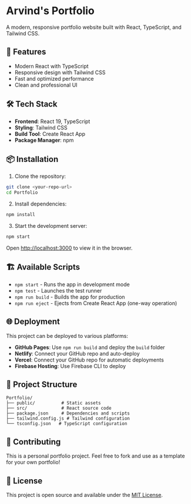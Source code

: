 # Arvind's Portfolio

A modern, responsive portfolio website built with React, TypeScript, and Tailwind CSS.

## 🚀 Features

- Modern React with TypeScript
- Responsive design with Tailwind CSS
- Fast and optimized performance
- Clean and professional UI

## 🛠️ Tech Stack

- **Frontend**: React 19, TypeScript
- **Styling**: Tailwind CSS
- **Build Tool**: Create React App
- **Package Manager**: npm

## 📦 Installation

1. Clone the repository:
```bash
git clone <your-repo-url>
cd Portfolio
```

2. Install dependencies:
```bash
npm install
```

3. Start the development server:
```bash
npm start
```

Open [http://localhost:3000](http://localhost:3000) to view it in the browser.

## 🏗️ Available Scripts

- `npm start` - Runs the app in development mode
- `npm test` - Launches the test runner
- `npm run build` - Builds the app for production
- `npm run eject` - Ejects from Create React App (one-way operation)

## 🌐 Deployment

This project can be deployed to various platforms:

- **GitHub Pages**: Use `npm run build` and deploy the `build` folder
- **Netlify**: Connect your GitHub repo and auto-deploy
- **Vercel**: Connect your GitHub repo for automatic deployments
- **Firebase Hosting**: Use Firebase CLI to deploy

## 📁 Project Structure

```
Portfolio/
├── public/          # Static assets
├── src/             # React source code
├── package.json     # Dependencies and scripts
├── tailwind.config.js # Tailwind configuration
└── tsconfig.json   # TypeScript configuration
```

## 🤝 Contributing

This is a personal portfolio project. Feel free to fork and use as a template for your own portfolio!

## 📄 License

This project is open source and available under the [MIT License](LICENSE).
